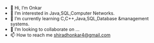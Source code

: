 - 👋 Hi, I’m Onkar
- 👀 I’m interested in Java,SQL,Computer Networks.
- 🌱 I’m currently learning C,C++,Java,SQL,Database &management systems.
- 💞️ I’m looking to collaborate on ...
- 📫 How to reach me shiradhonkar4@gmail.com

<!---
07Onkar/07Onkar is a ✨ special ✨ repository because its `README.md` (this file) appears on your GitHub profile.
You can click the Preview link to take a look at your changes.
--->
